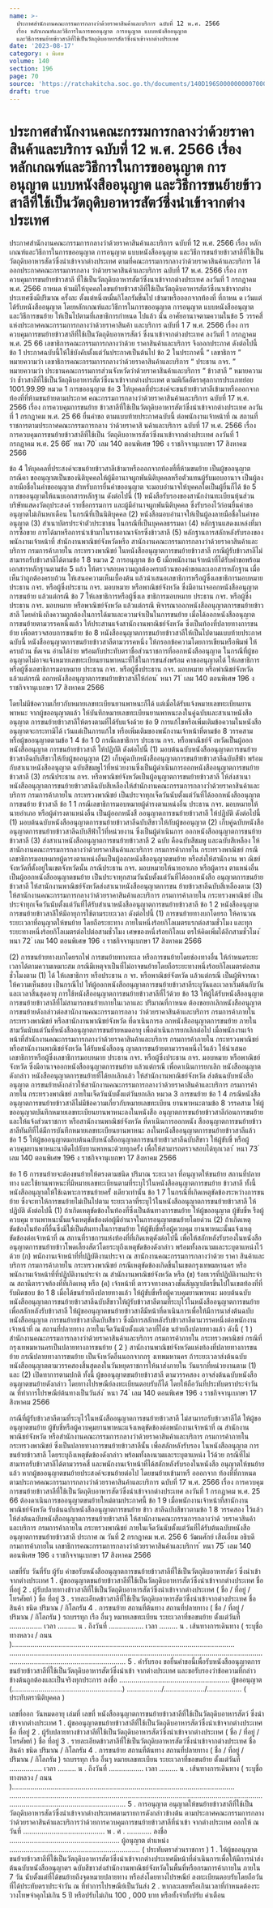```yaml
---
name: >-
  ประกาศสำนักงานคณะกรรมการกลางว่าด้วยราคาสินค้าและบริการ ฉบับที่ 12 พ.ศ. 2566
  เรื่อง หลักเกณฑ์และวิธีการในการขออนุญาต การอนุญาต แบบหนังสืออนุญาต
  และวิธีการขนย้ายข้าวสาลีที่ใช้เป็นวัตถุดิบอาหารสัตว์ซึ่งนำเข้าจากต่างประเทศ
date: '2023-08-17'
category: ง พิเศษ
volume: 140
section: 196
page: 70
source: 'https://ratchakitcha.soc.go.th/documents/140D196S0000000007000.pdf'
draft: true
---
```


# ประกาศสำนักงานคณะกรรมการกลางว่าด้วยราคาสินค้าและบริการ ฉบับที่ 12 พ.ศ. 2566 เรื่อง หลักเกณฑ์และวิธีการในการขออนุญาต การอนุญาต แบบหนังสืออนุญาต และวิธีการขนย้ายข้าวสาลีที่ใช้เป็นวัตถุดิบอาหารสัตว์ซึ่งนำเข้าจากต่างประเทศ

ประกาศสำนักงานคณะกรรมการกลางว่าด้วยราคาสินค้าและบริการ ฉบับที่ 12 พ.ศ. 2566 เรื่อง หลักเกณฑ์และวิธีการในการขออนุญาต การอนุญาต แบบหนังสืออนุญาต และวิธีการขนย้ายข้าวสาลีที่ใช้เป็นวัตถุดิบอาหารสัตว์ซึ่งนำเข้าจากต่างประเทศ ตามที่คณะกรรมการกลางว่าด้วยราคาสินค้าและบริการ ได้ออกประกาศคณะกรรมการกลาง ว่าด้วยราคาสินค้าและบริการ ฉบับที่ 17 พ.ศ. 2566 เรื่อง การควบคุมการขนย้ายข้าวสาลี ที่ใช้เป็นวัตถุดิบอาหารสัตว์ซึ่งนาเข้าจากต่างประเทศ ลงวันที่ 1 กรกฎาคม พ.ศ. 2566 กาหนด ห้ามมิให้บุคคลใดขนย้ายข้าวสาลีที่ใช้เป็นวัตถุดิบอาหารสัตว์ซึ่งนาเข้าจากต่างประเทศซึ่งมีปริมาณ ครั้งละ ตั้งแต่หนึ่งหมื่นกิโลกรัมขึ้นไป เข้ามาหรือออกจากท้องที่ ที่กาหน ด เว้นแต่ได้รับหนังสืออนุญาต โดยหลักเกณฑ์และวิธีการในการขออนุญาต การอนุญาต แบบหนังสืออนุญาต และวิธีการขนย้าย ให้เป็นไปตามที่เลขาธิการกำหนด ไปแล้ว นั้น อาศัยอานาจตามความในข้อ 5 วรรคสี่ แห่งประกาศคณะกรรมการกลางว่าด้วยราคาสินค้า และบริการ ฉบับที่ 1 7 พ.ศ. 2566 เรื่อง การควบคุมการขนย้ายข้าวสาลีที่ใช้เป็นวัตถุดิบอาหารสัตว์ ซึ่งนาเข้าจากต่างประเทศ ลงวันที่ 1 กรกฎาคม พ.ศ. 25 66 เลขาธิการคณะกรรมการกลางว่าด้วย ราคาสินค้าและบริการ จึงออกประกาศ ดังต่อไปนี้ ข้อ 1 ประกาศฉบับนี้ให้ใช้บังคับตั้งแต่วันประกาศเป็นต้นไป ข้อ 2 ในประกาศนี้ “ เลขาธิการ ” หมายความว่า เลขาธิการคณะกรรมการกลางว่าด้วยราคาสินค้าและบริการ “ ประธาน กจร. ” หมายความว่า ประธานคณะกรรมการส่วนจังหวัดว่าด้วยราคาสินค้าและบริการ “ ข้าวสาลี ” หมายความว่า ข้ำวสาลีที่ใช้เป็นวัตถุดิบอาหารสัตว์ซึ่งนาเข้าจากต่างประเทศ ตามพิกัดอัตราศุลกากรประเภทย่อย 1001.99.99 หมวด 1 การขออนุญาต ข้อ 3 ให้บุคคลที่ประสงค์จะขนย้ายข้าวสาลีเข้ามาหรือออกจากท้องที่ที่ห้ามขนย้ายตามประกาศ คณะกรรมการกลางว่าด้วยราคาสินค้าและบริการ ฉบับที่ 17 พ.ศ. 2566 เรื่อง การควบคุมการขนย้าย ข้าวสาลีที่ใช้เป็นวัตถุดิบอาหารสัตว์ซึ่งนำเข้าจากต่างประเทศ ลงวันที่ 1 กรกฎาคม พ.ศ. 25 66 ยื่นคำขอ ตามแบบท้ายประกาศฉบับนี้ ต่อพนักงานเจ้าหน้าที่ ณ สถานที่ราชการตามประกาศคณะกรรมการกลาง ว่าด้วยราคาสิ นค้าและบริการ ฉบับที่ 17 พ.ศ. 2566 เรื่อง การควบคุมการขนย้ายข้าวสาลีที่ใช้เป็น วัตถุดิบอาหารสัตว์ซึ่งนาเข้าจากต่างประเทศ ลงวันที่ 1 กรกฎาคม พ.ศ. 25 66 ้ หนา 70 ่ เลม 140 ตอนพิเศษ 196 ง ราชกิจจานุเบกษา 17 สิงหาคม 2566

ข้อ 4 ให้บุคคลที่ประสงค์จะขนย้ายข้าวสาลีเข้ามาหรือออกจากท้องที่ที่ห้ามขนย้าย เป็นผู้ขออนุญาต กรณีคา ขออนุญาตเป็นของนิติบุคคลให้ผู้มีอานาจผูกพันนิติบุคคลหรือตัวแทนผู้รับมอบอานาจ เป็นผู้ลงลายมือชื่อในคำขออนุญาต สำหรับการยื่นคำขออนุญาต จะมอบอำนาจให้บุคคลใดเป็นผู้ยื่นก็ได้ ข้อ 5 การขออนุญาตให้แนบเอกสารหลักฐาน ดังต่อไปนี้ (1) หนังสือรับรองของสานักงำนทะเบียนหุ้นส่วนบริษัทแสดงวัตถุประสงค์ รายชื่อกรรมการ และผู้มีอำนาจผูกพันนิติบุคคล ซึ่งรับรองไว้ก่อนยื่นคำขออนุญาตไม่เกินหกเดือน ในกรณีที่เป็นนิติบุคคล (2) หนังสือมอบอำนาจให้เป็นผู้ลงลายมือชื่อในคำขออนุญาต (3) สำเนาบัตรประจำตัวประชาชน ในกรณีที่เป็นบุคคลธรรมดา (4) หลักฐานแสดงแหล่งที่มา การซื้อขาย การได้มาหรือการนำเข้ามาในราชอาณาจักรซึ่งข้าวสาลี (5) หลักฐานการสลักหลังรับรองของพนักงานเจ้าหน้าที่ สำนักงานพาณิชย์จังหวัดหรือ สานักงานคณะกรรมการกลางว่าด้วยราคาสินค้าและบริการ กรมการค้าภายใน กระทรวงพาณิชย์ ในหนังสืออนุญาตการขนย้ายข้าวสาลี กรณีผู้รับข้าวสาลีไม่สามารถรับข้าวสาลีได้ตามข้อ 1 8 หมวด 2 การอนุญาต ข้อ 6 เมื่อพนักงานเจ้าหน้าที่ได้รับคำขอพร้อมเอกสารหลักฐานตามข้อ 5 แล้ว ให้ตรวจสอบความถูกต้องครบถ้วนของคำขอและเอกสารหลักฐาน เมื่อเห็นว่าถูกต้องครบถ้วน ให้เสนอความเห็นเบื้องต้น แล้วนำเสนอเลขาธิการหรือผู้ซึ่งเลขาธิการมอบหมาย ประธาน กจร. หรือผู้ซึ่งประธาน กจร. มอบหมาย หรือพาณิชย์จังหวัด ซึ่งมีอานาจออกหนังสืออนุญาตการขนย้าย แล้วแต่กรณี ข้อ 7 ให้เลขาธิการหรือผู้ซึ่งเล ขาธิการมอบหมาย ประธาน กจร. หรือผู้ซึ่งประธาน กจร. มอบหมาย หรือพาณิชย์จังหวัด แล้วแต่กรณี พิจารณาออกหนังสืออนุญาตการขนย้ายข้าวสาลี โดยคำนึงถึงความถูกต้องในการได้มาและความจำเป็นในการขนย้าย เมื่อได้ออกหนังสืออนุญาตการขนย้ายตามวรรคหนึ่งแล้ว ให้ประสานแจ้งสานักงานพาณิชย์จังหวัด ซึ่งเป็นท้องที่ปลายทางการขนย้าย เพื่อตรวจสอบการขนย้าย ข้อ 8 หนังสืออนุญาตการขนย้ายข้าวสาลีให้เป็นไปตามแบบท้ายประกาศฉบับนี้ หนังสืออนุญาตการขนย้ายข้าวสาลีตามวรรคหนึ่ง ให้กรอกข้อความโดยการเขียนหรือพิมพ์ ให้ครบถ้วน ชัดเจน อ่านได้ง่าย พร้อมกับประทับตราชื่อส่วนราชการที่ออกหนังสืออนุญาต ในกรณีที่ผู้ขออนุญาตไม่อาจแจ้งหมายเลขทะเบียนยานพาหนะที่ใช้ในการขนส่งพร้อม คาขออนุญาตได้ ให้เลขาธิการหรือผู้ซึ่งเลขาธิการมอบหมาย ประธาน กจร. หรือผู้ซึ่งประธาน กจร. มอบหมาย หรือพำณิชย์จังหวัด แล้วแต่กรณี ออกหนังสืออนุญาตการขนย้ายข้าวสาลีให้ก่อน ้ หนา 71 ่ เลม 140 ตอนพิเศษ 196 ง ราชกิจจานุเบกษา 17 สิงหาคม 2566

โดยไม่มีข้อความเกี่ยวกับหมายเลขทะเบียนยานพาหนะก็ได้ แต่เมื่อได้รับแจ้งหมายเลขทะเบียนยานพาหนะ จากผู้ขออนุญาตแล้ว ให้บันทึกหมายเลขทะเบียนยานพาหนะลงในคู่ฉบับและสาเนาหนังสืออนุญาต การขนย้ายข้าวสาลีให้ตรงตามที่ได้รับแจ้งด้วย ข้อ 9 การแก้ไขหรือเพิ่มเติมข้อความในหนังสืออนุญาตจะกระทามิได้ เว้นแต่เป็นการแก้ไข หรือเพิ่มเติมของพนักงานเจ้าหน้าที่ตามข้อ 8 วรรคสาม หรือผู้ขออนุญาตตามข้อ 1 4 ข้อ 1 0 กรณีเลขาธิการ ประธาน กจร. หรือพาณิชย์จั งหวัดเป็นผู้ออกหนังสืออนุญาต การขนย้ายข้าวสาลี ให้ปฏิบัติ ดังต่อไปนี้ (1) มอบต้นฉบับหนังสืออนุญาตการขนย้ายข้าวสาลีฉบับสีขาวให้กับผู้ขออนุญาต (2) เก็บคู่ฉบับหนังสืออนุญาตการขนย้ายข้าวสาลีฉบับสีฟ้า พร้อมกับสาเนาหนังสืออนุญาต ฉบับสีชมพูไว้ที่หน่วยงานซึ่งเป็นผู้ดำเนินการออกหนังสืออนุญาตการขนย้ายข้าวสาลี (3) กรณีประธาน กจร. หรือพาณิชย์จังหวัดเป็นผู้อนุญาตการขนย้ายข้าวสาลี ให้ส่งสาเนา หนังสืออนุญาตการขนย้ายข้าวสาลีฉบับสีเหลืองให้สำนักงานคณะกรรมการกลางว่ำด้วยราคาสินค้าและบริการ กรมการค้าภายใน กระทรวงพาณิชย์ เป็นประจาทุกเจ็ดวันนับตั้งแต่วันที่ได้ออกหนังสืออนุญาตการขนย้าย ข้าวสาลี ข้อ 1 1 กรณีเลขาธิการมอบหมายผู้ดำรงตาแหน่งอื่น ประธาน กจร. มอบหมายให้นายอำเภอ หรือผู้ดำรงตาแหน่งอื่น เป็นผู้ออกหนังสื ออนุญาตการขนย้ายข้าวสาลี ให้ปฏิบัติ ดังต่อไปนี้ (1) มอบต้นฉบับหนังสืออนุญาตการขนย้ายข้าวสาลีฉบับสีขาวให้กับผู้ขออนุญาต (2) เก็บคู่ฉบับหนังสืออนุญาตการขนย้ายข้าวสาลีฉบับสีฟ้าไว้ที่หน่วยงาน ซึ่งเป็นผู้ดำเนินการ ออกหนังสืออนุญาตการขนย้ายข้าวสาลี (3) ส่งสาเนาหนังสืออนุญาตการขนย้ายข้าวสาลี 2 ฉบับ คือฉบับสีชมพู และฉบับสีเหลือง ให้สานักงานคณะกรรมการกลางว่าด้วยราคาสินค้าและบริการ กรมการค้าภายใน กระทรวงพาณิชย์ กรณีเลขาธิการมอบหมายผู้ดารงตาแหน่งอื่นเป็นผู้ออกหนังสืออนุญาตขนย้าย หรือส่งให้สานักงาน พา ณิชย์จังหวัดที่ตั้งอยู่ในเขตจังหวัดนั้น กรณีประธาน กจร. มอบหมายให้นายอาเภอ หรือผู้ดารง ตาแหน่งอื่น เป็นผู้ออกหนังสืออนุญาตขนย้าย เป็นประจาทุกสามวันนับตั้งแต่วันที่ได้ออกหนังสือ อนุญาตการขนย้ายข้าวสาลี ให้สานักงานพาณิชย์จังหวัดส่งสาเนาหนังสืออนุญาตการขน ย้ายข้าวสาลีฉบับสีเหลืองตาม (3) ให้สานักงานคณะกรรมการกลางว่าด้วยราคาสินค้าและบริการ กรมการค้าภายใน กระทรวงพาณิชย์ เป็นประจำทุกเจ็ดวันนับตั้งแต่วันที่ได้รับสำเนาหนังสืออนุญาตการขนย้ายข้าวสาลี ข้อ 1 2 หนังสืออนุญาตการขนย้ายข้าวสาลีให้มีอายุการใช้ตามระยะเวลา ดังต่อไปนี้ (1) การขนย้ายทางบกโดยรถ ให้คานวณระยะเวลาที่อนุญาตให้ขนย้าย โดยถือระยะทาง ภายในหนึ่งร้อยกิโลเมตรแรกต่อสามชั่วโมง และทุกระยะทางหนึ่งร้อยกิโลเมตรต่อไปต่อสามชั่วโมง เศษของหนึ่งร้อยกิโลเม ตรให้คิดเพิ่มได้อีกสามชั่วโมง ้ หนา 72 ่ เลม 140 ตอนพิเศษ 196 ง ราชกิจจานุเบกษา 17 สิงหาคม 2566

(2) การขนย้ายทางบกโดยรถไฟ การขนย้ายทางทะเล หรือการขนย้ายโดยช่องทางอื่น ให้กำหนดระยะเวลาได้ตามความเหมาะสม กรณีมีเหตุจาเป็นที่ไม่อาจขนย้ายโดยถือระยะทางหนึ่งร้อยกิโลเมตรต่อสามชั่วโมงตาม (1) ได้ ให้เลขาธิการ หรือประธาน ก จร. หรือพาณิชย์จังหวัด แล้วแต่กรณี เป็นผู้พิจารณาให้ความเห็นชอบ เป็นกรณีไป ให้ผู้ออกหนังสืออนุญาตการขนย้ายข้าวสาลีระบุวันและเวลาเริ่มต้นกับวันและเวลาสิ้นสุดอายุ การใช้หนังสืออนุญาตการขนย้ายข้าวสาลีที่ไว้ด้วย ข้อ 13 ให้ผู้ได้รับหนังสืออนุญาตการขนย้ายข้าวสาลีที่ไม่สามารถขนย้ายภายในเวลาและ ปริมาณที่กาหนด ต้องขอยกเลิกหนังสืออนุญาตการขนย้ายดังกล่าวต่อสานักงานคณะกรรมการกลาง ว่าด้วยราคาสินค้าและบริการ กรมการค้าภายใน กระทรวงพาณิชย์ หรือสานักงานพาณิชย์จังหวัด ที่ดาเนินการอ อกหนังสืออนุญาตการขนย้าย ภายในสามวันนับแต่วันที่หนังสืออนุญาตการขนย้ายหมดอายุ เพื่อดำเนินการยกเลิกต่อไป เมื่อพนักงานเจ้าหน้าที่สำนักงานคณะกรรมการกลางว่าด้วยราคาสินค้าและบริการ กรมการค้าภายใน กระทรวงพาณิชย์ หรือสานักงานพาณิชย์จังหวัด ได้รับหนังสืออนุ ญาตการขนย้ายตามวรรคหนึ่งไว้แล้ว ให้นำเสนอเลขาธิการหรือผู้ซึ่งเลขาธิการมอบหมาย ประธาน กจร. หรือผู้ซึ่งประธาน กจร. มอบหมาย หรือพาณิชย์จังหวัด ซึ่งมีอานาจออกหนังสืออนุญาตการขนย้าย แล้วแต่กรณี เพื่อดาเนินการยกเลิก หนังสืออนุญาตดังกล่าว หนังสืออนุญาตการขนย้ายที่ได้ยกเลิกแล้ว ให้สำนักงานพาณิชย์จังหวัด ส่งต้นฉบับหนังสืออนุญาต การขนย้ายดังกล่าวให้สานักงานคณะกรรมการกลางว่าด้วยราคาสินค้าและบริการ กรมการค้าภายใน กระทรวงพาณิชย์ ภายในเจ็ดวันนับตั้งแต่วันยกเลิก หมวด 3 การขนย้าย ข้อ 1 4 กรณีหนังสืออนุญาตการขนย้ายข้าวสาลีไม่มีข้อความเกี่ยวกับหมายเลขทะเบียน ยานพาหนะตามข้อ 8 วรรคสาม ให้ผู้ขออนุญาตบันทึกหมายเลขทะเบียนยานพาหนะลงในหนังสือ อนุญาตการขนย้ายข้าวสาลีก่อนการขนย้าย และให้แจ้งส่วนราชการ หรือสานักงานพาณิชย์จังหวัด ที่ดาเนินการออกหนัง สืออนุญาตการขนย้ายข้าวสาลีทันทีที่ได้มีการบันทึกหมายเลขทะเบียนยานพาหนะ ลงในหนังสืออนุญาตการขนย้ายข้าวสาลีแล้ว ข้อ 1 5 ให้ผู้ขออนุญาตมอบต้นฉบับหนังสืออนุญาตการขนย้ายข้าวสาลีฉบับสีขาว ให้ผู้ขับขี่ หรือผู้ควบคุมยานพาหนะนาติดไปกับยานพาหนะด้วยทุกครั้ง เพื่อให้สามารถตรวจสอบได้ทุกเวลา ้ หนา 73 ่ เลม 140 ตอนพิเศษ 196 ง ราชกิจจานุเบกษา 17 สิงหาคม 2566

ข้อ 1 6 การขนย้ายจะต้องขนย้ายให้ตรงตามชนิด ปริมาณ ระยะเวลา ที่อนุญาตให้ขนย้าย สถานที่ปลายทาง และใช้ยานพาหนะที่มีหมายเลขทะเบียนตามที่ระบุไว้ในหนังสืออนุญาตการขนย้าย ข้าวสาลี ทั้งนี้ หนังสืออนุญาตให้ใช้เฉพาะการขนย้ายครั้ งเดียวเท่านั้น ข้อ 1 7 ในกรณีที่เกิดเหตุขัดข้องระหว่างการขนย้าย ซึ่งจะทาให้การขนย้ายไม่เป็นไปตาม ระยะเวลาที่ระบุไว้ในหนังสืออนุญาตการขนย้ายข้าวสาลี ให้ปฏิบัติ ดังต่อไปนี้ (1) ถ้าเกิดเหตุขัดข้องในท้องที่ซึ่งเป็นต้นทางการขนย้าย ให้ผู้ขออนุญาต ผู้ขับขี่ห รือผู้ควบคุม ยานพาหนะนั้นแจ้งเหตุขัดข้องต่อผู้มีอำนาจในการอนุญาตขนย้ายโดยด่วน (2) ถ้าเกิดเหตุขัดข้องในท้องที่อื่นซึ่งมิใช่เป็นต้นทางในการขนย้าย ให้ผู้ขับขี่หรือผู้ควบคุม ยานพาหนะนั้นแจ้งเหตุขัดข้องต่อเจ้าหน้าที่ ณ สถานที่ราชการแห่งท้องที่ที่เกิดเหตุดังต่อไปนี้ เพื่อให้สลักหลังรับรองในหนังสืออนุญาตการขนย้ายข้าวโพดเลี้ยงสัตว์โดยระบุถึงเหตุขัดข้องดังกล่าว พร้อมทั้งลงนามและระบุตาแหน่งไว้ด้วย (ก) พนักงานเจ้าหน้าที่ที่ปฏิบัติงานประจา ณ สานักงานคณะกรรมการกลางว่าด้วย ราคา สินค้าและบริการ กรมการค้าภายใน กระทรวงพาณิชย์ กรณีเหตุขัดข้องเกิดขึ้นในเขตกรุงเทพมหานคร หรือพนักงานเจ้าหน้าที่ที่ปฏิบัติงานประจำ ณ สำนักงานพาณิชย์จังหวัด หรือ (ข) ร้อยเวรที่ปฏิบัติงานประจำ ณ สถานีตารวจท้องที่ที่เกิดเหตุ หรือ (ค) เจ้าหน้าที่ ตารวจทางหลวงชั้นสัญญาบัตรขึ้นไปในเขตท้องที่ที่รับผิดชอบ ข้อ 1 8 เมื่อได้ขนย้ายถึงปลายทางแล้ว ให้ผู้ขับขี่หรือผู้ควบคุมยานพาหนะ มอบต้นฉบับ หนังสืออนุญาตการขนย้ายข้าวสาลีฉบับสีขาวให้ผู้รับข้าวสาลีตามที่ระบุไว้ในหนังสืออนุญาตการขนย้าย เพื่อสลักหลังรับข้าวสาลี ให้ผู้ขออนุญาตขนย้ายข้าวสาลีมีหน้าที่ดาเนินการเพื่อให้มีการนาส่งต้นฉบับหนังสืออนุญาต การขนย้ายข้าวสาลีฉบับสีขาว ซึ่งมีการสลักหลังรับข้าวสาลีตามวรรคหนึ่งต่อพนักงานเจ้าหน้าที่ ณ สถานที่ปลายทาง ภายในเจ็ดวันนับตั้งแต่เวลาที่ได้ข นย้ายถึงปลายทางแล้ว ดังนี้ ( 1 ) สำนักงานคณะกรรมการกลางว่าด้วยราคาสินค้าและบริการ กรมการค้าภายใน กระทรวงพาณิชย์ กรณีที่กรุงเทพมหานครเป็นปลายทางการขนย้าย ( 2 ) สานักงานพาณิชย์จังหวัดแห่งท้องที่ปลายทางการขนย้าย กรณีปลายทางการขนย้าย เป็นจังหวัดอื่นนอกจากกรุ งเทพมหานคร ถ้าระยะเวลาส่งต้นฉบับหนังสืออนุญาตตามวรรคสองสิ้นสุดลงในวันหยุดราชการให้นาส่งภายใน วันแรกที่หน่วยงานตาม (1) และ (2) เปิดทาการตามปกติ ทั้งนี้ ผู้ขออนุญาตขนย้ายข้าวสาลี ตามวรรคสอง อาจส่งต้นฉบับหนังสืออนุญาตขนย้ายดังกล่าว โดยทางไปรษณีย์ลงทะเบียนตอบรับก็ได้ โดยให้ถือวันที่ประทับตราประจำวัน ณ ที่ทำการไปรษณีย์ต้นทางเป็นวันส่ง ้ หนา 74 ่ เลม 140 ตอนพิเศษ 196 ง ราชกิจจานุเบกษา 17 สิงหาคม 2566

กรณีที่ผู้รับข้าวสาลีตามที่ระบุไว้ในหนังสืออนุญาตการขนย้ายข้าวสาลี ไม่สามารถรับข้าวสาลีได้ ให้ผู้ขออนุญาตขนย้าย ผู้ขับขี่หรือผู้ควบคุมยานพาหนะแจ้งเหตุขัดข้องต่อพนักงานเจ้าหน้าที่ ณ สำนักงานพาณิชย์จังหวัด หรือสำนักงานคณะกรรมการกลางว่าด้วยราคาสินค้าและบริการ กรมการค้าภายใน กระทรวงพาณิชย์ ซึ่งเป็นปลายทางการขนย้ายข้าวสาลีนั้น เพื่อสลักหลังรับรอง ในหนังสืออนุญาต การขนย้ายข้าวสาลี โดยระบุถึงเหตุขัดข้องดังกล่าว พร้อมทั้งลงนามและระบุตาแหน่ง ไว้ด้วย กรณีที่ไม่สามารถรับข้าวสาลีได้ตามวรรคสี่ และพนักงานเจ้าหน้าที่ได้สลักหลังรับรองในหนังสือ อนุญาตให้ขนย้ายแล้ว หากผู้ขออนุญาตขนย้ายประสงค์จะขนย้ายต่อไป โดยขนย้ายเข้ามาหรื อออกจาก ท้องที่ที่กาหนดตามประกาศคณะกรรมการกลางว่าด้วยราคาสินค้าและบริการ ฉบับที่ 17 พ.ศ. 2566 เรื่อง การควบคุมการขนย้ายข้าวสาลีที่ใช้เป็นวัตถุดิบอาหารสัตว์ซึ่งนำเข้าจากต่างประเทศ ลงวันที่ 1 กรกฎาคม พ.ศ. 25 66 ต้องดาเนินการขออนุญาตขนย้ายใหม่ตามประกาศนี้ ข้อ 1 9 เมื่อพนักงานเจ้าหน้าที่สานักงานพาณิชย์จังหวัด รับต้นฉบับหนังสืออนุญาตการขนย้าย ข้าว สาลีฉบับสีขาวตามข้อ 1 8 วรรคสอง ไว้แล้ว ให้ส่งต้นฉบับหนังสืออนุญาตการขนย้ายข้าวสาลี ให้สานักงานคณะกรรมการกลางว่าด้ วยราคาสินค้าและบริการ กรมการค้าภายใน กระทรวงพาณิชย์ ภายในเจ็ดวันนับตั้งแต่วันที่ได้รับต้นฉบับหนังสืออนุญาตการขนย้ายข้าวสาลี ประกาศ ณ วันที่ 2 กรกฎาคม พ.ศ. 256 6 วัฒนศักย์ เสือเอี่ยม อธิบดีกรมการค้าภายใน เลขาธิการคณะกรรมการกลางว่าด้วยราคาสินค้าและบริการ ้ หนา 75 ่ เลม 140 ตอนพิเศษ 196 ง ราชกิจจานุเบกษา 17 สิงหาคม 2566

เลขที่รับ วันที่รับ ผู้รับ คําขอรับหนังสืออนุญาตการขนย้ายข้าวสาลีที่ใช้เป็นวัตถุดิบอาหารสัตว์ ซึ่งนําเข้าจากต่างประเทศ 1 . ผู้ขออนุญาตขนย้ายข้าวสาลีที่ใช้เป็นวัตถุดิบอาหารสัตว์ซึ่งนําเข้าจากต่างประเทศ ชื่อ ที่อยู่ 2 . ผู้รับปลายทางข้าวสาลีที่ใช้เป็นวัตถุดิบอาหารสัตว์ซึ่งนําเข้าจากต่างประเทศ ( ชื่อ / ที่อยู่ / โทรศัพท์ ) ชื่อ ที่อยู่ 3 . รายละเอียดข้าวสาลีที่ใช้เป็นวัตถุดิบอาหารสัตว์ซึ่งนําเข้าจากต่างประเทศ ชื่อสินค้า ชนิด ปริมาณ / กิโลกรัม 4 . การขนย้าย สถานที่ต้นทาง สถานที่ปลายทาง ( ชื่อ / ที่อยู่ / ปริมาณ / กิโลกรัม ) รถบรรทุก เรือ อื่นๆ หมายเลขทะเบียน ระยะเวลาที่ขอขนย้าย ตั้งแต่วันที่ ................ เวลา ......... น . ถึงวันที่ ................. เวลา ......... น . เส้นทางการเดินทาง ( ระบุชื่อทางหลวง / ถนน )............................................................................................................. ..................................................................................................................................................................................... 5 . คํารับรอง ขอยื่นคําขอนี้เพื่อรับหนังสืออนุญาตการขนย้ายข้าวสาลีที่ใช้เป็นวัตถุดิบอาหารสัตว์ซึ่งนําเข้า จากต่างประเทศ และขอรับรองว่าข้อความที่กล่าวข้างต้นถูกต้องและเป็นจริงทุกประการ ลงชื่อ ...................................................... ผู้ขออนุญาต (......................................................) ................./..................../................. ( ประทับตรานิติบุคคล )

เลขที่ออก วันหมดอายุ เล่มที่ เลขที่ หนังสืออนุญาตการขนย้ายข้าวสาลีที่ใช้เป็นวัตถุดิบอาหารสัตว์ ซึ่งนําเข้าจากต่างประเทศ 1 . ผู้ขออนุญาตขนย้ายข้าวสาลีที่ใช้เป็นวัตถุดิบอาหารสัตว์ซึ่งนําเข้าจากต่างประเทศ ชื่อ ที่อยู่ 2 . ผู้รับปลายทางข้าวสาลีที่ใช้เป็นวัตถุดิบอาหารสัตว์ซึ่งนําเข้าจากต่างประเทศ ( ชื่อ / ที่อยู่ / โทรศัพท์ ) ชื่อ ที่อยู่ 3 . รายละเอียดข้าวสาลีที่ใช้เป็นวัตถุดิบอาหารสัตว์ซึ่งนําเข้าจากต่างประเทศ ชื่อสินค้า ชนิด ปริมาณ / กิโลกรัม 4 . การขนย้าย สถานที่ต้นทาง สถานที่ปลายทาง ( ชื่อ / ที่อยู่ / ปริมาณ / กิโลกรัม ) รถบรรทุก เรือ อื่นๆ หมายเลขทะเบียน ระยะเวลาที่ขอขนย้าย ตั้งแต่วันที่ ................ เวลา ......... น . ถึงวันที่ ................. เวลา ......... น . เส้นทางการเดินทาง ( ระบุชื่อทางหลวง / ถนน )............................................................................................................. ..................................................................................................................................................................................... 5 . การอนุญาต อนุญาตให้ขนย้ายข้าวสาลีที่ใช้เป็นวัตถุดิบอาหารสัตว์ซึ่งนําเข้าจากต่างประเทศตามรายการดังกล่าวข้างต้น ตามประกาศคณะกรรมการกลางว่าด้วยราคาสินค้าและบริการว่าด้วยการควบคุมการขนย้ายข้าวสาลีที่นําเข้า จากต่างประเทศ ออกให้ ณ วันที่ ........................................ พ . ศ . ............ ลงชื่อ ...................................................... ผู้อนุญาต ตําแหน่ง ................................................................ ( ประทับตราส่วนราชการ ) 1 . ให้ผู้ขออนุญาตขนย้ายข้าวสาลีที่ใช้เป็นวัตถุดิบอาหารสัตว์ซึ่งนําเข้าจากต่างประเทศมีหน้าที่ดําเนินการเพื่อให้มีการนําส่งต้นฉบับหนังสืออนุญาตฯ ฉบับสีขาวส่งสํานักงานพาณิชย์จังหวัดในพื้นที่หรือกรมการค้าภายใน ภายใน 7 วัน นับตั้งแต่ที่ได้ขนย้ายถึงจุดหมายปลายทาง หรือส่งโดยทางไปรษณีย์ ลงทะเบียนตอบรับโดยถือวันที่ได้ประทับตราประจําวัน ณ ที่ทําการไปรษณีย์เป็นวันส่ง 2 . หากละเลยหรือเกินเวลาที่กําหนดต้องระวางโทษจําคุกไม่เกิน 5 ปี หรือปรับไม่เกิน 100 , 000 บาท หรือทั้งจําทั้งปรับ คําเตือน
